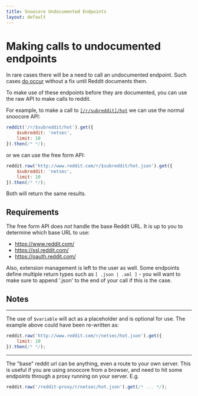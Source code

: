 ```yaml
---
title: Snoocore Undocumented Endpoints
layout: default
---
```


# Making calls to undocumented endpoints

In rare cases there will be a need to call an undocumented endpoint. Such cases [do occur](https://github.com/trevorsenior/snoocore/issues/29) without a fix until Reddit documents them.

To make use of these endpoints before they are documented, you can use the raw API to make calls to reddit.

For example, to make a call to [`[/r/subreddit]/hot`](http://www.reddit.com/dev/api#GET_hot) we can use the normal snoocore API:

```javascript
reddit('/r/$subreddit/hot').get({
	$subreddit: 'netsec',
	limit: 10
}).then(/* */);
```

or we can use the free form API:

```javascript
reddit.raw('http://www.reddit.com/r/$subreddit/hot.json').get({
	$subreddit: 'netsec',
	limit: 10
}).then(/* */);
```

Both will return the same results.

## Requirements

The free form API does *not* handle the base Reddit URL. It is up to you to determine which base URL to use:

 - https://www.reddit.com/
 - https://ssl.reddit.com/
 - https://oauth.reddit.com/

Also, extension management is left to the user as well. Some endpoints define multiple return types such as `[ .json | .xml ]` - you will want to make sure to append '.json' to the end of your call if this is the case.

## Notes

- - -

The use of `$variable` will act as a placeholder and is optional for use. The example above could have been re-written as:

```javascript
reddit.raw('http://www.reddit.com/r/netsec/hot.json').get({
	limit: 10
}).then(/* */);
```

- - -

The "base" reddit url can be anything, even a route to your own server. This is useful if you are using snoocore from a browser, and need to hit some endpoints through a proxy running on your server. E.g.

```javascript
reddit.raw('/reddit-proxy/r/netsec/hot.json').get(/* ... */);
```

